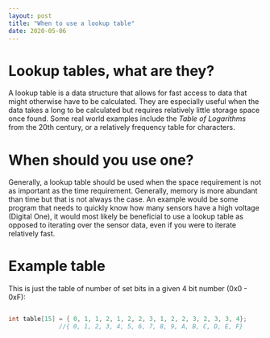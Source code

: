 ```yaml
---
layout: post
title: "When to use a lookup table"
date: 2020-05-06
--- 
```


# Lookup tables, what are they?

A lookup table is a data structure that allows for fast access to data that might otherwise have to be calculated. They are especially useful when the data takes a long to be calculated but requires relatively little storage space once found. Some real world examples include the *Table of Logarithms* from the 20th century, or a relatively frequency table for characters.

# When should you use one?

Generally, a lookup table should be used when the space requirement is not as important as the time requirement. Generally, memory is more abundant than time but that is not always the case. An example would be some program that needs to quickly know how many sensors have a high voltage (Digital One), it would most likely be beneficial to use a lookup table as opposed to iterating over the sensor data, even if you were to iterate relatively fast.

# Example table

This is just the table of number of set bits in a given 4 bit number (0x0 - 0xF):
```c

int table[15] = { 0, 1, 1, 2, 1, 2, 2, 3, 1, 2, 2, 3, 2, 3, 3, 4};    
              //{ 0, 1, 2, 3, 4, 5, 6, 7, 8, 9, A, B, C, D, E, F}
```